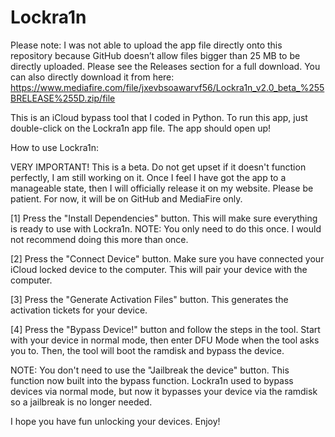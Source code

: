 # Lockra1n

Please note: I was not able to upload the app file directly onto this repository because GitHub doesn’t allow files bigger than 25 MB to be directly uploaded. Please see the Releases section for a full download.
You can also directly download it from here: https://www.mediafire.com/file/jxevbsoawarvf56/Lockra1n_v2.0_beta_%255BRELEASE%255D.zip/file

This is an iCloud bypass tool that I coded in Python. To run this app, just double-click on the Lockra1n app file. 
The app should open up! 

How to use Lockra1n: 

VERY IMPORTANT! This is a beta. Do not get upset if it doesn't function perfectly, I am still working on it. Once I feel I have got the app to a manageable state, then I will officially release it on my website. Please be patient. For now, it will be on GitHub and MediaFire only.

[1] Press the "Install Dependencies" button. This will make sure everything is ready to use with Lockra1n. NOTE: You only need to do this once. I would not recommend doing this more than once.

[2] Press the "Connect Device" button. Make sure you have connected your iCloud locked device to the computer. This will pair your device with the computer.

[3] Press the "Generate Activation Files" button. This generates the activation tickets for your device.

[4] Press the "Bypass Device!" button and follow the steps in the tool. Start with your device in normal mode, then enter DFU Mode when the tool asks you to. Then, the tool will boot the ramdisk and bypass the device.

NOTE: You don't need to use the "Jailbreak the device" button. This function now built into the bypass function. Lockra1n used to bypass devices via normal mode, but now it bypasses your device via the ramdisk so a jailbreak is no longer needed.

I hope you have fun unlocking your devices.
Enjoy!
